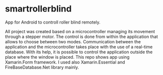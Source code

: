 # smartrollerblind
App for Android to controll roller blind remotely.

All project was created based on a microcontroller managing its movement through a stepper motor. The control is done from within the application that allows to choose between two modes. Communication
between the application and the microcontroller takes place with the use of a real-time database. With its help, it is possible to control the application outside the place where the window is placed.
This repo shows app using Xamarin.Form framework. I used also Xamarin.Essential and FireBaseDatabase.Net library mainly.

